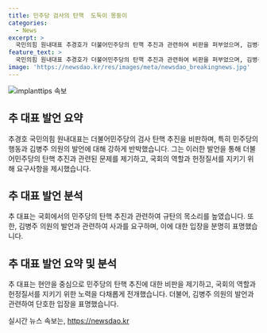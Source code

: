 ```yaml
---
title: 민주당 검사의 탄핵  도둑이 몽둥이
categories:
  - News
excerpt: >
  국민의힘 원내대표 추경호가 더불어민주당의 탄핵 추진과 관련하여 비판을 퍼부었으며, 김병주 의원의 발언에 사과를 요구했다. 또한, 채 상병 특검법 상정 시 무제한 토론을 실시할 의사를 밝히기도 했다. 추 원내대표는 김 의원의 발언을 망언으로 지적하고, 적절한 표현과 의견을 제시할 것을 요구했다. (단어수: 55)
feature_text: >
  국민의힘 원내대표 추경호가 더불어민주당의 탄핵 추진과 관련하여 비판을 퍼부었으며, 김병주 의원의 발언에 사과를 요구했다. 또한, 채 상병 특검법 상정 시 무제한 토론을 실시할 의사를 밝히기도 했다. 추 원내대표는 김 의원의 발언을 망언으로 지적하고, 적절한 표현과 의견을 제시할 것을 요구했다. (단어수: 55)
image: 'https://newsdao.kr/res/images/meta/newsdao_breakingnews.jpg'
---
```


<p><img src="https://newsdao.kr/res/images/meta/newsdao_breakingnews.jpg" alt="implanttips 속보" /></p>

<h2 data-ke-size="size26">추 대표 발언 요약</h2>

<p data-ke-size="size16">추경호 국민의힘 원내대표는 더불어민주당의 검사 탄핵 추진을 비판하며, 특히 민주당의 행동과 김병주 의원의 발언에 대해 강하게 반박했습니다. 그는 이러한 발언을 통해 더불어민주당의 탄핵 추진과 관련된 문제를 제기하고, 국회의 역할과 헌정질서를 지키기 위해 요구사항을 제시했습니다.</p>

<h2 data-ke-size="size26">추 대표 발언 분석</h2>

<p data-ke-size="size16">추 대표는 국회에서의 민주당의 탄핵 추진과 관련하여 규탄의 목소리를 높였습니다. 또한, 김병주 의원의 발언과 관련하여 사과를 요구하며, 이에 대한 입장을 분명히 표명했습니다.</p>

<h2 data-ke-size="size26">추 대표 발언 요약 및 분석</h2>

<p data-ke-size="size16">추 대표는 현안을 중심으로 민주당의 탄핵 추진에 대한 비판을 제기하고, 국회의 역할과 헌정질서를 지키기 위한 노력을 다채롭게 전개했습니다. 더불어, 김병주 의원의 발언과 관련하여 단호한 입장을 표명했습니다.</p>
실시간 뉴스 속보는, <a href="https://newsdao.kr" rel="dofollow">https://newsdao.kr</a>


